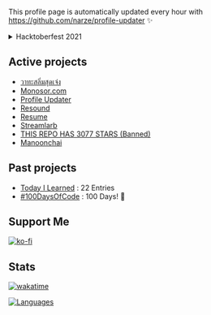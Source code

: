 This profile page is automatically updated every hour with https://github.com/narze/profile-updater ✨

<!--%%% PROFILE UPDATER (narze/profile-updater) : START %%%-->
<details><summary>Hacktoberfest 2021</summary>

## Hacktoberfest projects (356 PRs merged!)

[What is Hacktoberfest?](https://hacktoberfest.digitalocean.com)

- [9speech](https://github.com/narze/9speech)
- [คำคมเฉียบ ๆ](https://github.com/narze/awesome-cheab-quotes) ([1 Issues](https://github.com/narze/awesome-cheab-quotes/issues))
- [Awesome-maas](https://github.com/narze/awesome-maas)
- [วาทะสลิ่มสุดเจ๋ง](https://github.com/narze/awesome-salim-quotes)
- [Awesome-websites-as-answers](https://github.com/narze/awesome-websites-as-answers)
- [Baht.js](https://github.com/narze/baht.js) ([2 Issues](https://github.com/narze/baht.js/issues))
- [Can I order MacBook M1 Max in Thailand now?](https://github.com/narze/can-i-order-macbook-m1-max-in-thailand-now) ([1 Issues](https://github.com/narze/can-i-order-macbook-m1-max-in-thailand-now/issues))
- [Coffee to Code](https://github.com/narze/coffee-to-code)
- [ได้ไหม?](https://github.com/narze/DaiMai)
- [คำถามโง่ ๆ](https://github.com/narze/dumb-questions-th) ([1 PRs](https://github.com/narze/dumb-questions-th/pulls))
- [Hacktoberfest EZ](https://github.com/narze/hacktoberfest_ez) ([2 Issues](https://github.com/narze/hacktoberfest_ez/issues))
- [M1-max-excuses](https://github.com/narze/M1-Max-excuses)
- [นั่นมัน...!](https://github.com/narze/nunmun)
- [Poppoll](https://github.com/narze/poppoll) ([3 Issues](https://github.com/narze/poppoll/issues))
- [Poppoll-worker](https://github.com/narze/poppoll-worker) ([4 Issues](https://github.com/narze/poppoll-worker/issues))
- [พส.](https://github.com/narze/porsor) ([1 Issues](https://github.com/narze/porsor/issues))
- [Profile Updater](https://github.com/narze/profile-updater)
- [Resound](https://github.com/narze/resound)
- [Resume](https://github.com/narze/resume) ([1 Issues](https://github.com/narze/resume/issues))
- [Single-page-svelte](https://github.com/narze/single-page-svelte)
- [Skoy.js](https://github.com/narze/skoy.js)
- [Streamlarb](https://github.com/narze/streamlarb) ([1 Issues](https://github.com/narze/streamlarb/issues))
- [Thailand-grand-opening](https://github.com/narze/thailand-grand-opening)
- [ต่อเพลง](https://github.com/narze/torpleng)
- [เว็บแปลงภาษาสก๊อย](https://github.com/narze/toSkoy) ([1 Issues](https://github.com/narze/toSkoy/issues))
- [Carpalx-th](https://github.com/Manoonchai/carpalx-th)
- [Heatmap](https://github.com/Manoonchai/heatmap)
- [Kiimo](https://github.com/Manoonchai/kiimo)
- [Layout-analyzer](https://github.com/Manoonchai/layout-analyzer)
- [Learn](https://github.com/Manoonchai/learn) ([1 PRs](https://github.com/Manoonchai/learn/pulls) / [1 Issues](https://github.com/Manoonchai/learn/issues))
- [Manoonchai](https://github.com/Manoonchai/Manoonchai) ([4 Issues](https://github.com/Manoonchai/Manoonchai/issues))
- [Manoonchai.com](https://github.com/Manoonchai/manoonchai.com)
- [Manoontype](https://github.com/Manoonchai/manoontype)
- [Triads_extractor](https://github.com/Manoonchai/triads_extractor)

</details>

## Active projects

- [วาทะสลิ่มสุดเจ๋ง](https://github.com/narze/awesome-salim-quotes)
- [Monosor.com](https://github.com/narze/monosor.com)
- [Profile Updater](https://github.com/narze/profile-updater)
- [Resound](https://github.com/narze/resound)
- [Resume](https://github.com/narze/resume)
- [Streamlarb](https://github.com/narze/streamlarb)
- [THIS REPO HAS 3077 STARS (Banned)](https://github.com/narze/THIS_REPO_HAS_3077_STARS)
- [Manoonchai](https://github.com/Manoonchai/Manoonchai)

<!--%%% PROFILE UPDATER (narze/profile-updater) : END %%%-->

## Past projects

- [Today I Learned](https://github.com/narze/til) : 22 Entries
- [#100DaysOfCode](https://github.com/narze/100daysofcode) : 100 Days! 🎉

## Support Me

[![ko-fi](https://ko-fi.com/img/githubbutton_sm.svg)](https://ko-fi.com/narze)

## Stats

[![wakatime](https://wakatime.com/badge/user/ee28b529-c920-4c92-a7c7-6a26fdff3ca5.svg)](https://wakatime.com/@ee28b529-c920-4c92-a7c7-6a26fdff3ca5)

[![Languages](https://github-readme-stats.vercel.app/api/top-langs/?username=narze&layout=compact&langs_count=10&hide_border=true&custom_title=Languages&bg_color=00000000)](https://github.com/narze)
